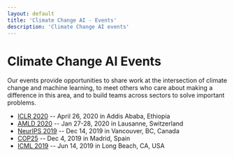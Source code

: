 ```yaml
---
layout: default
title: 'Climate Change AI - Events'
description: 'Climate Change AI events'
---
```


# Climate Change AI Events

Our events provide opportunities to share work at the intersection of climate change and machine learning, to meet others who care about making a difference in this area, and to build teams across sectors to solve important problems.

* [ICLR 2020](/ICLR2020_workshop) -- April 26, 2020 in Addis Ababa, Ethiopia
* [AMLD 2020](/AMLD2020_event) -- Jan 27-28, 2020 in Lausanne, Switzerland
* [NeurIPS 2019](/NeurIPS2019_workshop) -- Dec 14, 2019 in Vancouver, BC, Canada
* [COP25](/COP25_event) -- Dec 4, 2019 in Madrid, Spain
* [ICML 2019](/ICML2019_workshop) -- Jun 14, 2019 in Long Beach, CA, USA

